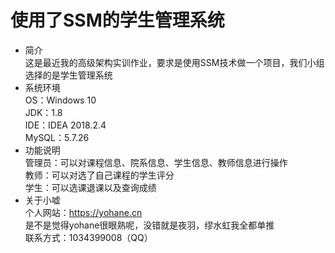 使用了SSM的学生管理系统
===
* 简介\
这是最近我的高级架构实训作业，要求是使用SSM技术做一个项目，我们小组选择的是学生管理系统
* 系统环境\
OS：Windows 10\
JDK：1.8\
IDE：IDEA 2018.2.4\
MySQL：5.7.26
* 功能说明\
管理员：可以对课程信息、院系信息、学生信息、教师信息进行操作\
教师：可以对选了自己课程的学生评分\
学生：可以选课退课以及查询成绩
* 关于小嘘\
个人网站：https://yohane.cn \
是不是觉得yohane很眼熟呢，没错就是夜羽，缪水虹我全都单推\
联系方式：1034399008（QQ）
